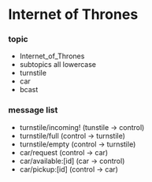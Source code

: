 # Internet of Thrones

### topic
  * Internet_of_Thrones
  * subtopics all lowercase
  * turnstile
  * car
  * bcast

### message list
  * turnstile/incoming! (tunstile -> control)
  * turnstile/full      (control  -> turnstile)
  * turnstile/empty     (control  -> turnstile)
  * car/request         (control  -> car)
  * car/available:[id]  (car      -> control)
  * car/pickup:[id]     (control  -> car)
  


